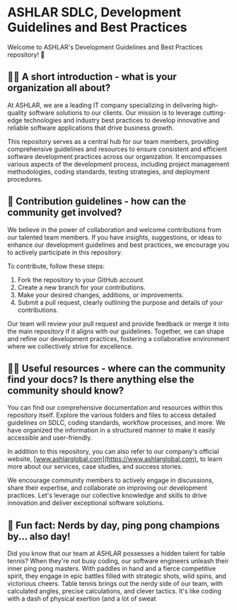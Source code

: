 # ASHLAR SDLC, Development Guidelines and Best Practices

Welcome to ASHLAR's Development Guidelines and Best Practices repository! :rocket:

## 🙋‍♀️ A short introduction - what is your organization all about?

At ASHLAR, we are a leading IT company specializing in delivering high-quality software solutions to our clients. Our mission is to leverage cutting-edge technologies and industry best practices to develop innovative and reliable software applications that drive business growth.

This repository serves as a central hub for our team members, providing comprehensive guidelines and resources to ensure consistent and efficient software development practices across our organization. It encompasses various aspects of the development process, including project management methodologies, coding standards, testing strategies, and deployment procedures.

## 🌈 Contribution guidelines - how can the community get involved?

We believe in the power of collaboration and welcome contributions from our talented team members. If you have insights, suggestions, or ideas to enhance our development guidelines and best practices, we encourage you to actively participate in this repository.

To contribute, follow these steps:

1. Fork the repository to your GitHub account.
2. Create a new branch for your contributions.
3. Make your desired changes, additions, or improvements.
4. Submit a pull request, clearly outlining the purpose and details of your contributions.

Our team will review your pull request and provide feedback or merge it into the main repository if it aligns with our guidelines. Together, we can shape and refine our development practices, fostering a collaborative environment where we collectively strive for excellence.

## 👩‍💻 Useful resources - where can the community find your docs? Is there anything else the community should know?

You can find our comprehensive documentation and resources within this repository itself. Explore the various folders and files to access detailed guidelines on SDLC, coding standards, workflow processes, and more. We have organized the information in a structured manner to make it easily accessible and user-friendly.

In addition to this repository, you can also refer to our company's official website, [www.ashlarglobal.com](https://www.ashlarglobal.com), to learn more about our services, case studies, and success stories.

We encourage community members to actively engage in discussions, share their expertise, and collaborate on improving our development practices. Let's leverage our collective knowledge and skills to drive innovation and deliver exceptional software solutions.

## 🍿 Fun fact: Nerds by day, ping pong champions by... also day!

Did you know that our team at ASHLAR possesses a hidden talent for table tennis? When they're not busy coding, our software engineers unleash their inner ping pong masters. With paddles in hand and a fierce competitive spirit, they engage in epic battles filled with strategic shots, wild spins, and victorious cheers. Table tennis brings out the nerdy side of our team, with calculated angles, precise calculations, and clever tactics. It's like coding with a dash of physical exertion (and a lot of sweat
